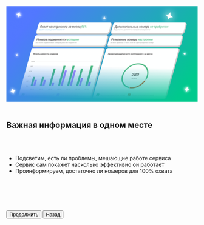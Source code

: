 <img src="ImportantImage.png" no_margin="true" />

<br>
<br>

## Важная информация в одном месте

<br>
<br>

- Подсветим, есть ли проблемы, мешающие работе сервиса
- Сервис сам покажет насколько эффективно он работает
- Проинформируем, достаточно ли номеров для 100% охвата

<br>
<br>
<br>
<br>

<button b_to="/ct2_to_ct3/More.md" b_type="fill" b_theme="primary">Продолжить</button>
<button b_to="/ct2_to_ct3/Garanty.md" b_type="outline" b_theme="secondary">Назад</button>